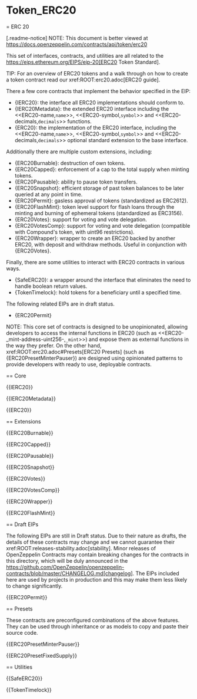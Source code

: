 # Token_ERC20
= ERC 20

[.readme-notice]
NOTE: This document is better viewed at https://docs.openzeppelin.com/contracts/api/token/erc20

This set of interfaces, contracts, and utilities are all related to the https://eips.ethereum.org/EIPS/eip-20[ERC20 Token Standard].

TIP: For an overview of ERC20 tokens and a walk through on how to create a token contract read our xref:ROOT:erc20.adoc[ERC20 guide].

There a few core contracts that implement the behavior specified in the EIP:

* {IERC20}: the interface all ERC20 implementations should conform to.
* {IERC20Metadata}: the extended ERC20 interface including the <<ERC20-name,`name`>>, <<ERC20-symbol,`symbol`>> and <<ERC20-decimals,`decimals`>> functions.
* {ERC20}: the implementation of the ERC20 interface, including the <<ERC20-name,`name`>>, <<ERC20-symbol,`symbol`>> and <<ERC20-decimals,`decimals`>> optional standard extension to the base interface.

Additionally there are multiple custom extensions, including:

* {ERC20Burnable}: destruction of own tokens.
* {ERC20Capped}: enforcement of a cap to the total supply when minting tokens.
* {ERC20Pausable}: ability to pause token transfers.
* {ERC20Snapshot}: efficient storage of past token balances to be later queried at any point in time.
* {ERC20Permit}: gasless approval of tokens (standardized as ERC2612).
* {ERC20FlashMint}: token level support for flash loans through the minting and burning of ephemeral tokens (standardized as ERC3156).
* {ERC20Votes}: support for voting and vote delegation.
* {ERC20VotesComp}: support for voting and vote delegation (compatible with Compound's token, with uint96 restrictions).
* {ERC20Wrapper}: wrapper to create an ERC20 backed by another ERC20, with deposit and withdraw methods. Useful in conjunction with {ERC20Votes}.

Finally, there are some utilities to interact with ERC20 contracts in various ways.

* {SafeERC20}: a wrapper around the interface that eliminates the need to handle boolean return values.
* {TokenTimelock}: hold tokens for a beneficiary until a specified time.

The following related EIPs are in draft status.

- {ERC20Permit}

NOTE: This core set of contracts is designed to be unopinionated, allowing developers to access the internal functions in ERC20 (such as <<ERC20-_mint-address-uint256-,`_mint`>>) and expose them as external functions in the way they prefer. On the other hand, xref:ROOT:erc20.adoc#Presets[ERC20 Presets] (such as {ERC20PresetMinterPauser}) are designed using opinionated patterns to provide developers with ready to use, deployable contracts.

== Core

{{IERC20}}

{{IERC20Metadata}}

{{ERC20}}

== Extensions

{{ERC20Burnable}}

{{ERC20Capped}}

{{ERC20Pausable}}

{{ERC20Snapshot}}

{{ERC20Votes}}

{{ERC20VotesComp}}

{{ERC20Wrapper}}

{{ERC20FlashMint}}

== Draft EIPs

The following EIPs are still in Draft status. Due to their nature as drafts, the details of these contracts may change and we cannot guarantee their xref:ROOT:releases-stability.adoc[stability]. Minor releases of OpenZeppelin Contracts may contain breaking changes for the contracts in this directory, which will be duly announced in the https://github.com/OpenZeppelin/openzeppelin-contracts/blob/master/CHANGELOG.md[changelog]. The EIPs included here are used by projects in production and this may make them less likely to change significantly.

{{ERC20Permit}}

== Presets

These contracts are preconfigured combinations of the above features. They can be used through inheritance or as models to copy and paste their source code.

{{ERC20PresetMinterPauser}}

{{ERC20PresetFixedSupply}}

== Utilities

{{SafeERC20}}

{{TokenTimelock}}
